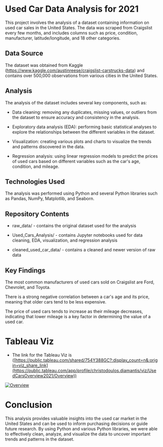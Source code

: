 # Used Car Data Analysis for 2021
This project involves the analysis of a dataset containing information on used car sales in the United States. The data was scraped from Craigslist every few months, and includes columns such as price, condition, manufacturer, latitude/longitude, and 18 other categories.

## Data Source
The dataset was obtained from Kaggle (https://www.kaggle.com/austinreese/craigslist-carstrucks-data) and contains over 500,000 observations from various cities in the United States.

## Analysis
The analysis of the dataset includes several key components, such as:

- Data cleaning: removing any duplicates, missing values, or outliers from the dataset to ensure accuracy and consistency in the analysis.

- Exploratory data analysis (EDA): performing basic statistical analyses to explore the relationships between the different variables in the dataset.

- Visualization: creating various plots and charts to visualize the trends and patterns discovered in the data.

- Regression analysis: using linear regression models to predict the prices of used cars based on different variables such as the car's age, condition, and mileage.

## Technologies Used
The analysis was performed using Python and several Python libraries such as Pandas, NumPy, Matplotlib, and Seaborn.

## Repository Contents
- raw_data/ - contains the original dataset used for the analysis

- Used_Cars_Analysis/ - contains Jupyter notebooks used for data cleaning, EDA, visualization, and regression analysis

- cleaned_used_car_data/ - contains a cleaned and newer version of raw data

## Key Findings
The most common manufacturers of used cars sold on Craigslist are Ford, Chevrolet, and Toyota.

There is a strong negative correlation between a car's age and its price, meaning that older cars tend to be less expensive.

The price of used cars tends to increase as their mileage decreases, indicating that lower mileage is a key factor in determining the value of a used car.

# Tableau Viz
- The link for the Tableau Viz is ([https://public.tableau.com/shared/754Y388GC?:display_count=n&:origin=viz_share_link](https://public.tableau.com/app/profile/christodoulos.diamantis/viz/UsedCarsOverview2021/Overview))
<div class='tableauPlaceholder' id='viz1681323834477' style='position: relative'><noscript><a href='#'><img alt='Overview ' src='https:&#47;&#47;public.tableau.com&#47;static&#47;images&#47;CW&#47;CW3B6HDST&#47;1_rss.png' style='border: none' /></a></noscript><object class='tableauViz'  style='display:none;'><param name='host_url' value='https%3A%2F%2Fpublic.tableau.com%2F' /> <param name='embed_code_version' value='3' /> <param name='path' value='shared&#47;CW3B6HDST' /> <param name='toolbar' value='yes' /><param name='static_image' value='https:&#47;&#47;public.tableau.com&#47;static&#47;images&#47;CW&#47;CW3B6HDST&#47;1.png' /> <param name='animate_transition' value='yes' /><param name='display_static_image' value='yes' /><param name='display_spinner' value='yes' /><param name='display_overlay' value='yes' /><param name='display_count' value='yes' /><param name='language' value='en-US' /></object></div>                <script type='text/javascript'>                    var divElement = document.getElementById('viz1681323834477');                    var vizElement = divElement.getElementsByTagName('object')[0];                    if ( divElement.offsetWidth > 800 ) { vizElement.style.width='100%';vizElement.style.height=(divElement.offsetWidth*0.75)+'px';} else if ( divElement.offsetWidth > 500 ) { vizElement.style.width='100%';vizElement.style.height=(divElement.offsetWidth*0.75)+'px';} else { vizElement.style.width='100%';vizElement.style.height='1427px';}                     var scriptElement = document.createElement('script');                    scriptElement.src = 'https://public.tableau.com/javascripts/api/viz_v1.js';                    vizElement.parentNode.insertBefore(scriptElement, vizElement);                </script>

# Conclusion
This analysis provides valuable insights into the used car market in the United States and can be used to inform purchasing decisions or guide future research. 
By using Python and various Python libraries, we were able to effectively clean, analyze, and visualize the data to uncover important trends and patterns in the dataset.





